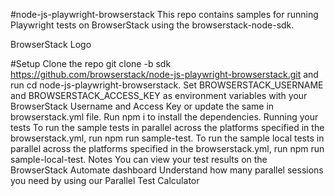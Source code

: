 #node-js-playwright-browserstack
This repo contains samples for running Playwright tests on BrowserStack using the browserstack-node-sdk.

BrowserStack Logo

#Setup
Clone the repo git clone -b sdk https://github.com/browserstack/node-js-playwright-browserstack.git and run cd node-js-playwright-browserstack.
Set BROWSERSTACK_USERNAME and BROWSERSTACK_ACCESS_KEY as environment variables with your BrowserStack Username and Access Key or update the same in browserstack.yml file.
Run npm i to install the dependencies.
Running your tests
To run the sample tests in parallel across the platforms specified in the browserstack.yml, run npm run sample-test.
To run the sample local tests in parallel across the platforms specified in the browserstack.yml, run npm run sample-local-test.
Notes
You can view your test results on the BrowserStack Automate dashboard
Understand how many parallel sessions you need by using our Parallel Test Calculator
